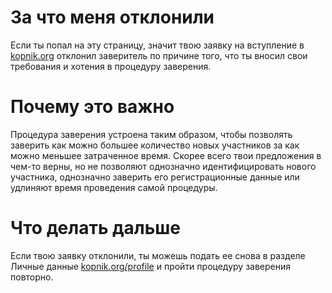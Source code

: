 # За что меня отклонили

Если ты попал на эту страницу, значит твою заявку на вступление в [kopnik.org](www.kopnik.org) отклонил заверитель по причине того, что ты вносил свои требования и хотения в процедуру заверения. 

# Почему это важно

Процедура заверения устроена таким образом, чтобы позволять заверить как можно большее количество новых участников за как можно меньшее затраченное время. Скорее всего твои предложения в чем-то верны, но не позволяют однозначно идентифицировать нового участника, однозначно заверить его регистрационные данные или удлиняют время проведения самой процедуры.

# Что делать дальше

Если твою заявку отклонили, ты можешь подать ее снова в разделе Личные данные [kopnik.org/profile](www.kopnik.org/profile) и пройти процедуру заверения повторно.
